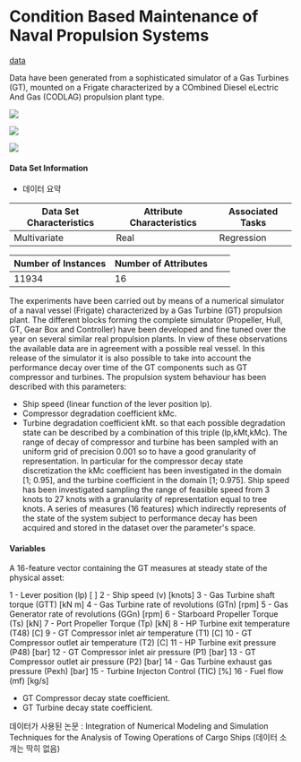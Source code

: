 # Condition Based Maintenance of Naval Propulsion Systems

[data](https://archive.ics.uci.edu/ml/datasets/Condition+Based+Maintenance+of+Naval+Propulsion+Plants#)

Data have been generated from a sophisticated simulator of a Gas Turbines (GT), mounted on a Frigate characterized by a COmbined Diesel eLectric And Gas (CODLAG) propulsion plant type.

 ![](https://img.shields.io/badge/sector-mechanical-red.svg)

 ![](https://img.shields.io/badge/labeled-yes-blue.svg)

 ![](https://img.shields.io/badge/time--series-yes-blue.svg)  

#### Data Set Information

- 데이터 요약  

| Data Set Characteristics | Attribute Characteristics | Associated Tasks |
| ------------------------ | ------------------------- | ---------------- |
| Multivariate             | Real                      | Regression       |

| Number of Instances | Number of Attributes |      |      |
| ------------------- | -------------------- | ---- | ---- |
| 11934               | 16                   |      |      |

> 

The experiments have been carried out by means of a numerical simulator of a naval vessel (Frigate) characterized by a Gas Turbine (GT) propulsion plant. The different blocks forming the complete simulator (Propeller, Hull, GT, Gear Box and Controller) have been developed and fine tuned over the year on several similar real propulsion plants. In view of these observations the available data are in agreement with a possible real vessel. 
In this release of the simulator it is also possible to take into account the performance decay over time of the GT components such as GT compressor and turbines. 
The propulsion system behaviour has been described with this parameters: 

- Ship speed (linear function of the lever position lp). 
- Compressor degradation coefficient kMc. 
- Turbine degradation coefficient kMt. 
  so that each possible degradation state can be described by a combination of this triple (lp,kMt,kMc). 
  The range of decay of compressor and turbine has been sampled with an uniform grid of precision 0.001 so to have a good granularity of representation. 
  In particular for the compressor decay state discretization the kMc coefficient has been investigated in the domain [1; 0.95], and the turbine coefficient in the domain [1; 0.975]. 
  Ship speed has been investigated sampling the range of feasible speed from 3 knots to 27 knots with a granularity of representation equal to tree knots. 
  A series of measures (16 features) which indirectly represents of the state of the system subject to performance decay has been acquired and stored in the dataset over the parameter's space. 

#### Variables

A 16-feature vector containing the GT measures at steady state of the physical asset:   

1 - Lever position (lp) [ ] 
2 - Ship speed (v) [knots] 
3 - Gas Turbine shaft torque (GTT) [kN m] 
4 - Gas Turbine rate of revolutions (GTn) [rpm] 
5 - Gas Generator rate of revolutions (GGn) [rpm] 
6 - Starboard Propeller Torque (Ts) [kN] 
7 - Port Propeller Torque (Tp) [kN] 
8 - HP Turbine exit temperature (T48) [C] 
9 - GT Compressor inlet air temperature (T1) [C] 
10 - GT Compressor outlet air temperature (T2) [C] 
11 - HP Turbine exit pressure (P48) [bar] 
12 - GT Compressor inlet air pressure (P1) [bar] 
13 - GT Compressor outlet air pressure (P2) [bar] 
14 - Gas Turbine exhaust gas pressure (Pexh) [bar] 
15 - Turbine Injecton Control (TIC) [%] 
16 - Fuel flow (mf) [kg/s] 

- GT Compressor decay state coefficient. 
- GT Turbine decay state coefficient.  

데이터가 사용된 논문 : Integration of Numerical Modeling and Simulation Techniques for the
Analysis of Towing Operations of Cargo Ships (데이터 소개는 딱히 없음)